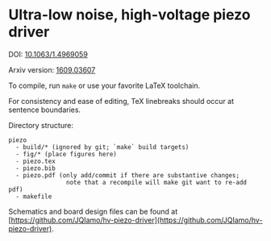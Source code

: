# Ultra-low noise, high-voltage piezo driver

DOI: [10.1063/1.4969059](http://dx.doi.org/10.1063/1.4969059)

Arxiv version: [1609.03607](http://arxiv.org/abs/1609.03607)

To compile, run `make` or use your favorite LaTeX toolchain.

For consistency and ease of editing, TeX linebreaks should occur at sentence boundaries.

Directory structure:

    piezo
      - build/* (ignored by git; `make` build targets)
      - fig/* (place figures here)
      - piezo.tex
      - piezo.bib
      - piezo.pdf (only add/commit if there are substantive changes;
                    note that a recompile will make git want to re-add pdf)
      - makefile

Schematics and board design files can be found at [https://github.com/JQIamo/hv-piezo-driver](https://github.com/JQIamo/hv-piezo-driver).
